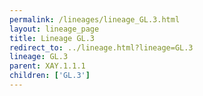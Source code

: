 ```yaml
---
permalink: /lineages/lineage_GL.3.html
layout: lineage_page
title: Lineage GL.3
redirect_to: ../lineage.html?lineage=GL.3
lineage: GL.3
parent: XAY.1.1.1
children: ['GL.3']
---
```

